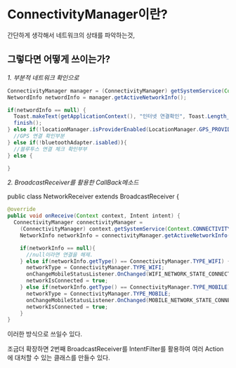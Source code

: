 
# ConnectivityManager이란?
 간단하게 생각해서 네트워크의 상태를 파악하는것,

## 그렇다면 어떻게 쓰이는가?
  *1. 부분적 네트워크 확인으로*

```java
ConnectivityManager manager = (ConnectivityManager) getSystemService(Context.CONNECTIVITY_SERVICE);
NetwordInfo networdInfo = manager.getActiveNetworkInfo();

if(networdInfo == null) {
  Toast.makeText(getApplicationContext(), "인터넷 연결확인", Toast.Length_SHORT).show();
  finish();
} else if(!locationManager.isProviderEnabled(LocationManager.GPS_PROVIDER)){
  //GPS 연결 확인부분
} else if(!bluetoothAdapter.isabled)){
  //블루투스 연결 체크 확인부부
} else {

}
```
*2. BroadcastReceiver를 활용한 CallBack메소드*

 public class NetworkReceiver extends BroadcastReceiver {
```java
@override
public void onReceive(Context context, Intent intent) {
  ConnectivityManager connectivityManager =
    (ConnectivityManager) context.getSystemService(Context.CONNECTIVITY_SERVICE);
    NetworkInfo networkInfo = connectivityManager.getActiveNetworkInfo();

    if(networkInfo == null){
      //null이라면 연결을 해제.
    } else if(networkInfo.getType() == ConnectivityManager.TYPE_WIFI) {
      networkType = ConnectivityManager.TYPE_WIFI;
      onChangeMobileStatusListener.OnChanged(WIFI_NETWORK_STATE_CONNECTED);
      networkIsConnected = true;
    } else if(networkInfo.getType() == ConnectivityManager.TYPE_MOBILE) {
      networkType = ConnectivityManager.TYPE_MOBILE;
      onChangeMobileStatusListener.OnChanged(MOBILE_NETWORK_STATE_CONNECTED);
      networkIsConnected = true;
    }
}
```
이러한 방식으로 쓰일수 있다.

조금더 확장하면 2번째 BroadcastReceiver를 IntentFilter를 활용하여 여러 Action에 대처할 수 있는 클래스를 만들수 있다.
